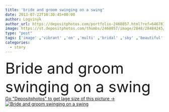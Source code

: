 ```yaml
---
title: 'bride and groom swinging on a swing'
date: 2013-07-22T10:30:45+00:00
author: Logvinyk
author_url: https://depositphotos.com/portfolio-2468057.html?ref=64678756
image: https://st.depositphotos.com/thumbs/2468057/image/2848/28484245/api_thumb_450.jpg?forcejpeg=true
type: "post"
tags: ['image' ,'vibrant' ,'on' ,'multi' ,'bridal' ,'sky' ,'beautiful' ,'holding' ,'person' ,'human' ,'love' ,'romance' ,'female' ,'summer' ,'grass' ,'people' ,'beauty' ,'meadow' ,'park' ,'sun' ,'outdoors' ,'nature' ,'water' ,'autumn' ,'caucasian' ,'flowers' ,'tree' ,'male' ,'face' ,'hands' ,'walking' ,'fashion' ,'bouquet' ,'landscape' ,'scenics' ,'farm' ,'couple' ,'romantic' ,'wedding' ,'bride' ,'two' ,'togetherness' ,'dress' ,'flirting' ,'groom' ,'lake' ,'kiss' ,'swing' ,'swinging' ,'embracing' ]
categories: 
  - story
---
```

<div aling="center">
            <font size="60"> Bride and groom swinging on a swing</font>   
</div>
<div>
    <a href='https://st.depositphotos.com/thumbs/2468057/image/2848/28484245/api_thumb_450.jpg?forcejpeg=true?ref=64678756' target=_blank > Go "Depositphotos" to get lage size of this picture ->
        <img href='https://st.depositphotos.com/thumbs/2468057/image/2848/28484245/api_thumb_450.jpg?forcejpeg=true?ref=64678756' src='https://st.depositphotos.com/2468057/2848/i/950/depositphotos_28484245-stock-photo-bride-and-groom-swinging-on.jpg?forcejpeg=true' alt='Bride and groom swinging on a swing' >
    </a>
</div>
